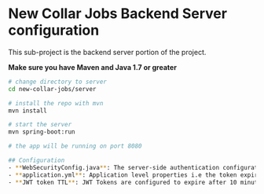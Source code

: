 # New Collar Jobs Backend Server configuration
This sub-project is the backend server portion of the project.

**Make sure you have Maven and Java 1.7 or greater**

```bash
# change directory to server
cd new-collar-jobs/server

# install the repo with mvn
mvn install

# start the server
mvn spring-boot:run

# the app will be running on port 8080

## Configuration
- **WebSecurityConfig.java**: The server-side authentication configurations.
- **application.yml**: Application level properties i.e the token expire time, token secret etc. You can find a reference of all application properties [here](http://docs.spring.io/spring-boot/docs/current/reference/html/common-application-properties.html).
- **JWT token TTL**: JWT Tokens are configured to expire after 10 minutes, you can get a new token by signing in again.

